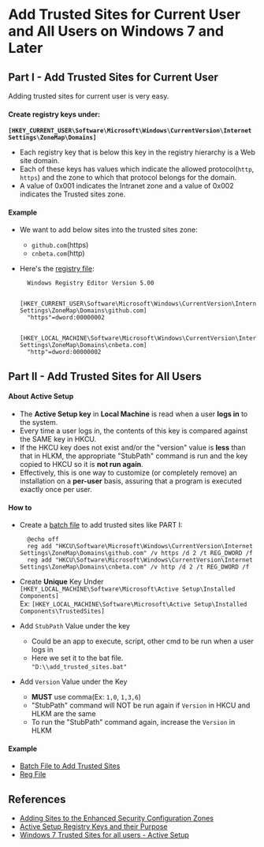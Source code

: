 
# Add Trusted Sites for Current User and All Users on Windows 7 and Later

## Part I - Add Trusted Sites for Current User

Adding trusted sites for current user is very easy.

#### Create registry keys under:  
**`[HKEY_CURRENT_USER\Software\Microsoft\Windows\CurrentVersion\Internet Settings\ZoneMap\Domains]`**

* Each registry key that is below this key in the registry hierarchy is a Web site domain.
* Each of these keys has values which indicate the allowed protocol(`http`, `https`) and the zone to which that protocol belongs for the domain. 
* A value of 0x001 indicates the Intranet zone and a value of 0x002 indicates the Trusted sites zone.

#### Example  
* We want to add below sites into the trusted sites zone:
  
  * `github.com`(https)  
  * `cnbeta.com`(http)  

* Here's the [registry file](./files/trusted_sites_for_current_user.reg):  

        Windows Registry Editor Version 5.00

        [HKEY_CURRENT_USER\Software\Microsoft\Windows\CurrentVersion\Internet Settings\ZoneMap\Domains\github.com]
        "https"=dword:00000002

        [HKEY_LOCAL_MACHINE\Software\Microsoft\Windows\CurrentVersion\Internet Settings\ZoneMap\Domains\cnbeta.com]
        "http"=dword:00000002  

## Part II - Add Trusted Sites for All Users

#### About Active Setup

* The **Active Setup key** in **Local Machine** is read when a user **logs in** to the system.
* Every time a user logs in, the contents of this key is compared against the SAME key in HKCU. 
* If the HKCU key does not exist and/or the "version" value is **less** than that in HLKM, the appropriate "StubPath" command is run and the key copied to HKCU so it is **not run again**.
* Effectively, this is one way to customize (or completely remove) an installation on a **per-user** basis, assuring that a program is executed exactly once per user.

#### How to

* Create a [batch file](./files/add_trusted_sites.bat) to add trusted sites like PART I:
        
        @echo off
        reg add "HKCU\Software\Microsoft\Windows\CurrentVersion\Internet Settings\ZoneMap\Domains\github.com" /v https /d 2 /t REG_DWORD /f
        reg add "HKCU\Software\Microsoft\Windows\CurrentVersion\Internet Settings\ZoneMap\Domains\cnbeta.com" /v http /d 2 /t REG_DWORD /f

* Create **Unique** Key Under `[HKEY_LOCAL_MACHINE\Software\Microsoft\Active Setup\Installed Components]`  
  Ex: `[HKEY_LOCAL_MACHINE\Software\Microsoft\Active Setup\Installed Components\TrustedSites]`

* Add `StubPath` Value under the key
  * Could be an app to execute, script, other cmd to be run when a user logs in
  * Here we set it to the bat file.  
    `"D:\\add_trusted_sites.bat"`

* Add `Version` Value under the Key
  * **MUST** use comma(Ex: `1,0`, `1,3,6`)
  * "StubPath" command will NOT be run again if `Version` in HKCU and HLKM are the same
  * To run the "StubPath" command again, increase the `Version` in HLKM

#### Example

* [Batch File to Add Trusted Sites](./files/add_trusted_sites.bat)
* [Reg File](./files/trusted_sites_for_all_users.reg)

## References
* [Adding Sites to the Enhanced Security Configuration Zones](https://msdn.microsoft.com/en-us/library/ms537181(v=VS.85).aspx)
* [Active Setup Registry Keys and their Purpose](http://bonemanblog.blogspot.com/2004/12/active-setup-registry-keys-and-their.html)
* [Windows 7 Trusted Sites for all users - Active Setup](http://didyourestart.blogspot.com/2012/05/windows-7-trusted-sites-for-all-users.html)